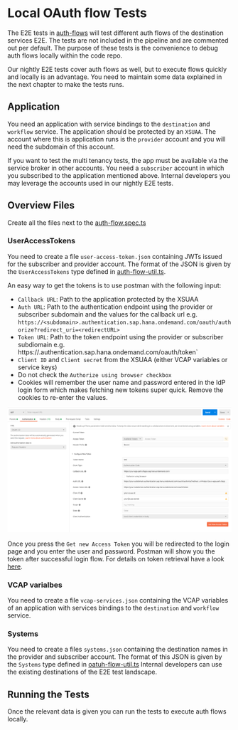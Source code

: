 # Local OAuth flow Tests

The E2E tests in [auth-flows](../../test-packages/integration-tests/test/auth-flows) will test different auth flows of the destination services E2E.
The tests are not included in the pipeline and are commented out per default.
The purpose of these tests is the convenience to debug auth flows locally within the code repo.

Our nightly E2E tests cover auth flows as well, but to execute flows quickly and locally is an advantage.
You need to maintain some data explained in the next chapter to make the tests runs.  

## Application

You need an application with service bindings to the `destination` and `workflow` service.
The application should be protected by an `XSUAA`.
The account where this is application runs is the `provider` account and you will need the subdomain of this account.

If you want to test the multi tenancy tests, the app must be available via the service broker in other accounts.
You need a `subscriber` account in which you subscribed to the application mentioned above.
Internal developers you may leverage the accounts used in our nightly E2E tests. 

## Overview Files

Create all the files next to the [auth-flow.spec.ts](../../test-packages/integration-tests/test/auth-flows/auth-flow.spec.ts)

### UserAccessTokens

You need to create a file `user-access-token.json` containing  JWTs issued for the subscriber and provider account.
The format of the JSON is given by the `UserAccessTokens` type defined in [auth-flow-util.ts](../../test-packages/integration-tests/test/auth-flows/auth-flow-util.ts).

An easy way to get the tokens is to use postman with the following input:
- `Callback URL`: Path to the application protected by the XSUAA
- `Auth URL`: Path to the authentication endpoint using the provider or subscriber subdomain and the values for the callback url e.g. `https://<subdomain>.authentication.sap.hana.ondemand.com/oauth/authorize?redirect_uri=<redirectURL>`
- `Token URL`: Path to the token endpoint using the provider or subscriber subdiomain e.g. https://<subdomain>.authentication.sap.hana.ondemand.com/oauth/token` 
- `Client ID` and `Client secret` from the XSUAA (either VCAP variables or service keys)
-  Do not check the `Authorize using browser checkbox`
-  Cookies will remember the user name and password entered in the IdP login form which makes fetching new tokens super quick.
Remove the cookies to re-enter the values.  

![](../img/postman-oauth-token.png)

Once you press the `Get new Access Token` you will be redirected to the login page and you enter the user and password.
Postman will show you the token after successful login flow.
For details on token retrieval have a look [here](https://sap.github.io/cloud-sdk/docs/java/guides/cloud-foundry-xsuaa-service/#scp-cf-xsuaa-key-use-cases).

### VCAP varialbes

You need to create a file `vcap-services.json` containing the VCAP variables of an application with services bindings to the `destination` and `workflow` service.

###  Systems

You need to create a files `systems.json` containing the destination names in the provider and subscriber account.
The format of this JSON is given by the `Systems` type defined in [oatuh-flow-util.ts](../../test-packages/integration-tests/test/auth-flows/auth-flow-util.ts)
Internal developers can use the existing destinations of the E2E test landscape.

## Running the Tests

Once the relevant data is given you can run the tests to execute auth flows locally.
